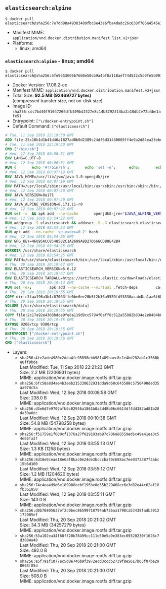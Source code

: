 ## `elasticsearch:alpine`

```console
$ docker pull elasticsearch@sha256:7e7dd98a49303480fbc8e43e6fba4dadc26c630f786a4545e17374126c900933
```

-	Manifest MIME: `application/vnd.docker.distribution.manifest.list.v2+json`
-	Platforms:
	-	linux; amd64

### `elasticsearch:alpine` - linux; amd64

```console
$ docker pull elasticsearch@sha256:6fe9653005b7660e50cb9a4bf0a118aef74d522c5c0fe5b09181ac5d4aa7fd92
```

-	Docker Version: 17.06.2-ce
-	Manifest MIME: `application/vnd.docker.distribution.manifest.v2+json`
-	Total Size: **92.5 MB (92469727 bytes)**  
	(compressed transfer size, not on-disk size)
-	Image ID: `sha256:cdc7bd40f91647266dfb409bd2427e8c14b8292314ba2a18db2e72b4be1afe51`
-	Entrypoint: `["\/docker-entrypoint.sh"]`
-	Default Command: `["elasticsearch"]`

```dockerfile
# Tue, 11 Sep 2018 22:19:50 GMT
ADD file:25c10b1d1b41d46a1827ad0b0d2389c24df6d31430005ff4e9a2d84ea23ebd42 in / 
# Tue, 11 Sep 2018 22:19:50 GMT
CMD ["/bin/sh"]
# Wed, 12 Sep 2018 00:06:51 GMT
ENV LANG=C.UTF-8
# Wed, 12 Sep 2018 00:06:51 GMT
RUN { 		echo '#!/bin/sh'; 		echo 'set -e'; 		echo; 		echo 'dirname "$(dirname "$(readlink -f "$(which javac || which java)")")"'; 	} > /usr/local/bin/docker-java-home 	&& chmod +x /usr/local/bin/docker-java-home
# Wed, 12 Sep 2018 00:07:19 GMT
ENV JAVA_HOME=/usr/lib/jvm/java-1.8-openjdk/jre
# Wed, 12 Sep 2018 00:07:19 GMT
ENV PATH=/usr/local/sbin:/usr/local/bin:/usr/sbin:/usr/bin:/sbin:/bin:/usr/lib/jvm/java-1.8-openjdk/jre/bin:/usr/lib/jvm/java-1.8-openjdk/bin
# Wed, 12 Sep 2018 00:07:20 GMT
ENV JAVA_VERSION=8u171
# Wed, 12 Sep 2018 00:07:20 GMT
ENV JAVA_ALPINE_VERSION=8.171.11-r0
# Wed, 12 Sep 2018 00:07:22 GMT
RUN set -x 	&& apk add --no-cache 		openjdk8-jre="$JAVA_ALPINE_VERSION" 	&& [ "$JAVA_HOME" = "$(docker-java-home)" ]
# Wed, 12 Sep 2018 03:54:22 GMT
RUN addgroup -S elasticsearch && adduser -S -G elasticsearch elasticsearch
# Wed, 12 Sep 2018 03:54:24 GMT
RUN apk add --no-cache 'su-exec>=0.2' bash
# Wed, 12 Sep 2018 03:54:25 GMT
ENV GPG_KEY=46095ACC8548582C1A2699A9D27D666CD88E42B4
# Wed, 12 Sep 2018 03:54:25 GMT
WORKDIR /usr/share/elasticsearch
# Wed, 12 Sep 2018 03:54:25 GMT
ENV PATH=/usr/share/elasticsearch/bin:/usr/local/sbin:/usr/local/bin:/usr/sbin:/usr/bin:/sbin:/bin:/usr/lib/jvm/java-1.8-openjdk/jre/bin:/usr/lib/jvm/java-1.8-openjdk/bin
# Thu, 20 Sep 2018 20:19:47 GMT
ENV ELASTICSEARCH_VERSION=5.6.12
# Thu, 20 Sep 2018 20:19:47 GMT
ENV ELASTICSEARCH_TARBALL=https://artifacts.elastic.co/downloads/elasticsearch/elasticsearch-5.6.12.tar.gz ELASTICSEARCH_TARBALL_ASC=https://artifacts.elastic.co/downloads/elasticsearch/elasticsearch-5.6.12.tar.gz.asc ELASTICSEARCH_TARBALL_SHA1=bc57fb5f089d7859ad2db5b10dc7561c711fd419
# Thu, 20 Sep 2018 20:19:54 GMT
RUN set -ex; 		apk add --no-cache --virtual .fetch-deps 		ca-certificates 		gnupg 		openssl 		tar 	; 		wget -O elasticsearch.tar.gz "$ELASTICSEARCH_TARBALL"; 		if [ "$ELASTICSEARCH_TARBALL_SHA1" ]; then 		echo "$ELASTICSEARCH_TARBALL_SHA1 *elasticsearch.tar.gz" | sha1sum -c -; 	fi; 		if [ "$ELASTICSEARCH_TARBALL_ASC" ]; then 		wget -O elasticsearch.tar.gz.asc "$ELASTICSEARCH_TARBALL_ASC"; 		export GNUPGHOME="$(mktemp -d)"; 		gpg --keyserver ha.pool.sks-keyservers.net --recv-keys "$GPG_KEY"; 		gpg --batch --verify elasticsearch.tar.gz.asc elasticsearch.tar.gz; 		rm -rf "$GNUPGHOME" elasticsearch.tar.gz.asc; 	fi; 		tar -xf elasticsearch.tar.gz --strip-components=1; 	rm elasticsearch.tar.gz; 		apk del .fetch-deps; 		mkdir -p ./plugins; 	for path in 		./data 		./logs 		./config 		./config/scripts 	; do 		mkdir -p "$path"; 		chown -R elasticsearch:elasticsearch "$path"; 	done; 		export ES_JAVA_OPTS='-Xms32m -Xmx32m'; 	if [ "${ELASTICSEARCH_VERSION%%.*}" -gt 1 ]; then 		elasticsearch --version; 	else 		elasticsearch -v; 	fi
# Thu, 20 Sep 2018 20:19:55 GMT
COPY dir:c3faa196a3b1c87063ffe0be6ee20b5f2b36a9589fd93336acab4ba1aa6f6855 in ./config 
# Thu, 20 Sep 2018 20:19:55 GMT
VOLUME [/usr/share/elasticsearch/data]
# Thu, 20 Sep 2018 20:19:55 GMT
COPY file:2c17a92e4308bdce9fe8a119d9cc5794f0aff8c512a55882b834e2e8404b0112 in / 
# Thu, 20 Sep 2018 20:19:55 GMT
EXPOSE 9200/tcp 9300/tcp
# Thu, 20 Sep 2018 20:19:55 GMT
ENTRYPOINT ["/docker-entrypoint.sh"]
# Thu, 20 Sep 2018 20:19:56 GMT
CMD ["elasticsearch"]
```

-	Layers:
	-	`sha256:4fe2ade4980c2dda4fc95858ebb981489baec8c1e4bd282ab1c3560be8ff9bde`  
		Last Modified: Tue, 11 Sep 2018 22:21:23 GMT  
		Size: 2.2 MB (2206931 bytes)  
		MIME: application/vnd.docker.image.rootfs.diff.tar.gzip
	-	`sha256:6fc58a8d4ae4b3eeb215330632931dda9d60c645588c5750498ded35aa974c5a`  
		Last Modified: Wed, 12 Sep 2018 00:08:58 GMT  
		Size: 238.0 B  
		MIME: application/vnd.docker.image.rootfs.diff.tar.gzip
	-	`sha256:d3e6d7e9702afb6c02946a1861b0a3d48b06c6614df4dd382ad81b20da30a0dc`  
		Last Modified: Wed, 12 Sep 2018 00:10:38 GMT  
		Size: 54.8 MB (54798258 bytes)  
		MIME: application/vnd.docker.image.rootfs.diff.tar.gzip
	-	`sha256:f51759e1f080cf1376a27f029103ab97c786a88559ed6c49a41ea3c54e65fa3f`  
		Last Modified: Wed, 12 Sep 2018 03:55:13 GMT  
		Size: 1.3 KB (1258 bytes)  
		MIME: application/vnd.docker.image.rootfs.diff.tar.gzip
	-	`sha256:8d18e9ceae18e6af8bac0e24de3bcccba70c688ac7ee0373387f3abc15b6d100`  
		Last Modified: Wed, 12 Sep 2018 03:55:12 GMT  
		Size: 1.2 MB (1204620 bytes)  
		MIME: application/vnd.docker.image.rootfs.diff.tar.gzip
	-	`sha256:74c4ea4d9d6e189988eebf195be0d35b229468ec6e3d82e44c62af18fb361950`  
		Last Modified: Wed, 12 Sep 2018 03:55:11 GMT  
		Size: 143.0 B  
		MIME: application/vnd.docker.image.rootfs.diff.tar.gzip
	-	`sha256:d0b76805637ef2c0bec86599718794ab736aa1798ca53438fadb3912172905ef`  
		Last Modified: Thu, 20 Sep 2018 20:21:02 GMT  
		Size: 34.3 MB (34257279 bytes)  
		MIME: application/vnd.docker.image.rootfs.diff.tar.gzip
	-	`sha256:53a102ea34f68f320b78499cc111e50e5a9e383ec05520230f1626c7d3084a48`  
		Last Modified: Thu, 20 Sep 2018 20:21:00 GMT  
		Size: 492.0 B  
		MIME: application/vnd.docker.image.rootfs.diff.tar.gzip
	-	`sha256:a5f791f1077ec5d0e746b9f3972ecd3cccb2739f8e5617b63f07be298663f85d`  
		Last Modified: Thu, 20 Sep 2018 20:21:00 GMT  
		Size: 508.0 B  
		MIME: application/vnd.docker.image.rootfs.diff.tar.gzip
